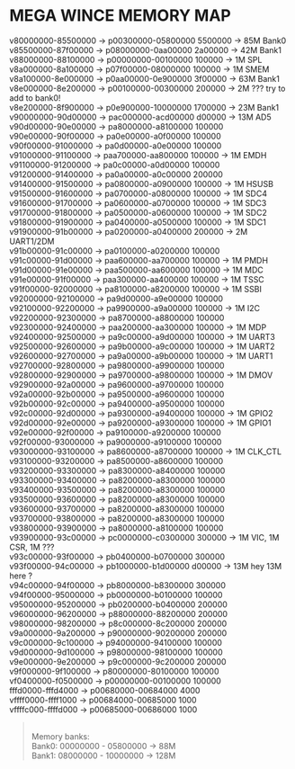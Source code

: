 # MEGA WINCE MEMORY MAP #

v80000000-85500000 -> p00300000-05800000   5500000 -> 85M Bank0 <br>
v85500000-87f00000 -> p08000000-0aa00000   2a00000 -> 42M Bank1 <br>
v88000000-88100000 -> p00000000-00100000    100000 ->  1M SPL  <br>
v8a000000-8a100000 -> p07f00000-08000000    100000 ->  1M SMEM <br>
v8a100000-8e000000 -> p0aa00000-0e900000   3f00000 -> 63M Bank1 <br>
v8e000000-8e200000 -> p00100000-00300000    200000 ->  2M ??? try to add to bank0! <br>
v8e200000-8f900000 -> p0e900000-10000000   1700000 -> 23M Bank1 <br>
v90000000-90d00000 -> pac000000-acd00000    d00000 -> 13M AD5 <br>
v90d00000-90e00000 -> pa8000000-a8100000    100000 <br>
v90e00000-90f00000 -> pa0e00000-a0f00000    100000 <br>
v90f00000-91000000 -> pa0d00000-a0e00000    100000 <br>
v91000000-91100000 -> paa700000-aa800000    100000 ->  1M EMDH <br>
v91100000-91200000 -> pa0c00000-a0d00000    100000 <br>
v91200000-91400000 -> pa0a00000-a0c00000    200000 <br>
v91400000-91500000 -> pa0800000-a0900000    100000 ->  1M HSUSB <br>
v91500000-91600000 -> pa0700000-a0800000    100000 ->  1M SDC4 <br>
v91600000-91700000 -> pa0600000-a0700000    100000 ->  1M SDC3 <br>
v91700000-91800000 -> pa0500000-a0600000    100000 ->  1M SDC2 <br>
v91800000-91900000 -> pa0400000-a0500000    100000 ->  1M SDC1 <br>
v91900000-91b00000 -> pa0200000-a0400000    200000 ->  2M UART1/2DM <br>
v91b00000-91c00000 -> pa0100000-a0200000    100000 <br>
v91c00000-91d00000 -> paa600000-aa700000    100000 ->  1M PMDH <br>
v91d00000-91e00000 -> paa500000-aa600000    100000 ->  1M MDC <br>
v91e00000-91f00000 -> paa300000-aa400000    100000 ->  1M TSSC <br>
v91f00000-92000000 -> pa8100000-a8200000    100000 ->  1M SSBI <br>
v92000000-92100000 -> pa9d00000-a9e00000    100000 <br>
v92100000-92200000 -> pa9900000-a9a00000    100000 ->  1M I2C <br>
v92200000-92300000 -> pa8700000-a8800000    100000 <br>
v92300000-92400000 -> paa200000-aa300000    100000 ->  1M MDP <br>
v92400000-92500000 -> pa9c00000-a9d00000    100000 ->  1M UART3 <br>
v92500000-92600000 -> pa9b00000-a9c00000    100000 ->  1M UART2 <br>
v92600000-92700000 -> pa9a00000-a9b00000    100000 ->  1M UART1 <br>
v92700000-92800000 -> pa9800000-a9900000    100000 <br>
v92800000-92900000 -> pa9700000-a9800000    100000 ->  1M DMOV <br>
v92900000-92a00000 -> pa9600000-a9700000    100000 <br>
v92a00000-92b00000 -> pa9500000-a9600000    100000 <br>
v92b00000-92c00000 -> pa9400000-a9500000    100000 <br>
v92c00000-92d00000 -> pa9300000-a9400000    100000 ->  1M GPIO2 <br>
v92d00000-92e00000 -> pa9200000-a9300000    100000 ->  1M GPIO1 <br>
v92e00000-92f00000 -> pa9100000-a9200000    100000 <br>
v92f00000-93000000 -> pa9000000-a9100000    100000 <br>
v93000000-93100000 -> pa8600000-a8700000    100000 ->  1M CLK_CTL <br>
v93100000-93200000 -> pa8500000-a8600000    100000 <br>
v93200000-93300000 -> pa8300000-a8400000    100000 <br>
v93300000-93400000 -> pa8200000-a8300000    100000 <br>
v93400000-93500000 -> pa8200000-a8300000    100000 <br>
v93500000-93600000 -> pa8200000-a8300000    100000 <br>
v93600000-93700000 -> pa8200000-a8300000    100000 <br>
v93700000-93800000 -> pa8200000-a8300000    100000 <br>
v93800000-93900000 -> pa8000000-a8100000    100000 <br>
v93900000-93c00000 -> pc0000000-c0300000    300000 ->  1M VIC,  1M CSR,  1M ??? <br>
v93c00000-93f00000 -> pb0400000-b0700000    300000 <br>
v93f00000-94c00000 -> pb1000000-b1d00000    d00000 -> 13M hey 13M here ?  <br>
v94c00000-94f00000 -> pb8000000-b8300000    300000 <br>
v94f00000-95000000 -> pb0000000-b0100000    100000 <br>
v95000000-95200000 -> pb0200000-b0400000    200000 <br>
v96000000-96200000 -> p88000000-88200000    200000 <br>
v98000000-98200000 -> p8c000000-8c200000    200000 <br>
v9a000000-9a200000 -> p90000000-90200000    200000 <br>
v9c000000-9c100000 -> p94000000-94100000    100000 <br>
v9d000000-9d100000 -> p98000000-98100000    100000 <br>
v9e000000-9e200000 -> p9c000000-9c200000    200000 <br>
v9f000000-9f100000 -> p80000000-80100000    100000 <br>
vf0400000-f0500000 -> p00000000-00100000    100000 <br>
fffd0000-fffd4000 -> p00680000-00684000       4000 <br>
vffff0000-ffff1000 -> p00684000-00685000      1000 <br>
vffffc000-ffffd000 -> p00685000-00686000      1000 <br>
<blockquote><br>
Memory banks: <br>
Bank0: 00000000 - 05800000 ->  88M <br>
Bank1: 08000000 - 10000000 -> 128M <br>
